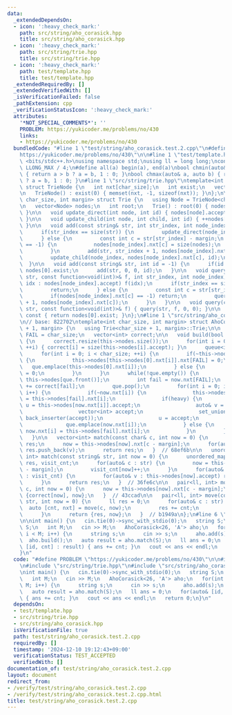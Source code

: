 ```yaml
---
data:
  _extendedDependsOn:
  - icon: ':heavy_check_mark:'
    path: src/string/aho_corasick.hpp
    title: src/string/aho_corasick.hpp
  - icon: ':heavy_check_mark:'
    path: src/string/trie.hpp
    title: src/string/trie.hpp
  - icon: ':heavy_check_mark:'
    path: test/template.hpp
    title: test/template.hpp
  _extendedRequiredBy: []
  _extendedVerifiedWith: []
  _isVerificationFailed: false
  _pathExtension: cpp
  _verificationStatusIcon: ':heavy_check_mark:'
  attributes:
    '*NOT_SPECIAL_COMMENTS*': ''
    PROBLEM: https://yukicoder.me/problems/no/430
    links:
    - https://yukicoder.me/problems/no/430
  bundledCode: "#line 1 \"test/string/aho_corasick.test.2.cpp\"\n#define PROBLEM \"\
    https://yukicoder.me/problems/no/430\"\n\n#line 1 \"test/template.hpp\"\n#include\
    \ <bits/stdc++.h>\nusing namespace std;\nusing ll = long long;\nconst ll INF =\
    \ LLONG_MAX / 4;\n#define all(a) begin(a), end(a)\nbool chmin(auto& a, auto b)\
    \ { return a > b ? a = b, 1 : 0; }\nbool chmax(auto& a, auto b) { return a < b\
    \ ? a = b, 1 : 0; }\n#line 1 \"src/string/trie.hpp\"\ntemplate<int char_size>\
    \ struct TrieNode {\n   int nxt[char_size];\n   int exist;\n   vector<int> accept;\n\
    \n   TrieNode() : exist(0) { memset(nxt, -1, sizeof(nxt)); }\n};\n\ntemplate<int\
    \ char_size, int margin> struct Trie {\n   using Node = TrieNode<char_size>;\n\
    \n   vector<Node> nodes;\n   int root;\n   Trie() : root(0) { nodes.push_back(Node());\
    \ }\n\n   void update_direct(int node, int id) { nodes[node].accept.push_back(id);\
    \ }\n\n   void update_child(int node, int child, int id) { ++nodes[node].exist;\
    \ }\n\n   void add(const string& str, int str_index, int node_index, int id) {\n\
    \      if(str_index == size(str)) {\n         update_direct(node_index, id);\n\
    \      } else {\n         const int c = str[str_index] - margin;\n         if(nodes[node_index].nxt[c]\
    \ == -1) {\n            nodes[node_index].nxt[c] = size(nodes);\n            nodes.push_back(Node());\n\
    \         }\n         add(str, str_index + 1, nodes[node_index].nxt[c], id);\n\
    \         update_child(node_index, nodes[node_index].nxt[c], id);\n      }\n \
    \  }\n\n   void add(const string& str, int id = -1) {\n      if(id == -1) id =\
    \ nodes[0].exist;\n      add(str, 0, 0, id);\n   }\n\n   void query(const string&\
    \ str, const function<void(int)>& f, int str_index, int node_index) {\n      for(auto&\
    \ idx : nodes[node_index].accept) f(idx);\n      if(str_index == size(str)) {\n\
    \         return;\n      } else {\n         const int c = str[str_index] - margin;\n\
    \         if(nodes[node_index].nxt[c] == -1) return;\n         query(str, f, str_index\
    \ + 1, nodes[node_index].nxt[c]);\n      }\n   }\n\n   void query(const string&\
    \ str, const function<void(int)>& f) { query(str, f, 0, 0); }\n\n   int count()\
    \ const { return nodes[0].exist; }\n};\n#line 1 \"src/string/aho_corasick.hpp\"\
    \n// base: 822702\ntemplate<int char_size, int margin> struct AhoCorasick : Trie<char_size\
    \ + 1, margin> {\n   using Trie<char_size + 1, margin>::Trie;\n\n   const int\
    \ FAIL = char_size;\n   vector<int> correct;\n\n   void build(bool heavy = true)\
    \ {\n      correct.resize(this->nodes.size());\n      for(int i = 0; i < size(this->nodes);\
    \ ++i) { correct[i] = size(this->nodes[i].accept); }\n      queue<int> que;\n\
    \      for(int i = 0; i < char_size; ++i) {\n         if(~this->nodes[0].nxt[i])\
    \ {\n            this->nodes[this->nodes[0].nxt[i]].nxt[FAIL] = 0;\n         \
    \   que.emplace(this->nodes[0].nxt[i]);\n         } else {\n            this->nodes[0].nxt[i]\
    \ = 0;\n         }\n      }\n      while(!que.empty()) {\n         auto& now =\
    \ this->nodes[que.front()];\n         int fail = now.nxt[FAIL];\n         correct[que.front()]\
    \ += correct[fail];\n         que.pop();\n         for(int i = 0; i < char_size;\
    \ i++) {\n            if(~now.nxt[i]) {\n               this->nodes[now.nxt[i]].nxt[FAIL]\
    \ = this->nodes[fail].nxt[i];\n               if(heavy) {\n                  auto&\
    \ u = this->nodes[now.nxt[i]].accept;\n                  auto& v = this->nodes[this->nodes[fail].nxt[i]].accept;\n\
    \                  vector<int> accept;\n                  set_union(all(u), all(v),\
    \ back_inserter(accept));\n                  u = accept;\n               }\n \
    \              que.emplace(now.nxt[i]);\n            } else {\n              \
    \ now.nxt[i] = this->nodes[fail].nxt[i];\n            }\n         }\n      }\n\
    \   }\n\n   vector<int> match(const char& c, int now = 0) {\n      vector<int>\
    \ res;\n      now = this->nodes[now].nxt[c - margin];\n      for(auto& v : this->nodes[now].accept)\
    \ res.push_back(v);\n      return res;\n   }  // 68ef6b\n\n   unordered_map<int,\
    \ int> match(const string& str, int now = 0) {\n      unordered_map<int, int>\
    \ res, visit_cnt;\n      for(auto& c : str) {\n         now = this->nodes[now].nxt[c\
    \ - margin];\n         visit_cnt[now]++;\n      }\n      for(auto& [now, cnt]\
    \ : visit_cnt) {\n         for(auto& v : this->nodes[now].accept) res[v] += cnt;\n\
    \      }\n      return res;\n   }  // 36fe6c\n\n   pair<ll, int> move(const char&\
    \ c, int now = 0) {\n      now = this->nodes[now].nxt[c - margin];\n      return\
    \ {correct[now], now};\n   }  // 43ccad\n\n   pair<ll, int> move(const string&\
    \ str, int now = 0) {\n      ll res = 0;\n      for(auto& c : str) {\n       \
    \  auto [cnt, nxt] = move(c, now);\n         res += cnt;\n         now = nxt;\n\
    \      }\n      return {res, now};\n   }  // b1949a\n};\n#line 6 \"test/string/aho_corasick.test.2.cpp\"\
    \n\nint main() {\n   cin.tie(0)->sync_with_stdio(0);\n   string S;\n   cin >>\
    \ S;\n   int M;\n   cin >> M;\n   AhoCorasick<26, 'A'> aho;\n   for(int i = 0;\
    \ i < M; i++) {\n      string s;\n      cin >> s;\n      aho.add(s);\n   }\n \
    \  aho.build();\n   auto result = aho.match(S);\n   ll ans = 0;\n   for(auto&\
    \ [id, cnt] : result) { ans += cnt; }\n   cout << ans << endl;\n   return 0;\n\
    }\n"
  code: "#define PROBLEM \"https://yukicoder.me/problems/no/430\"\n\n#include \"test/template.hpp\"\
    \n#include \"src/string/trie.hpp\"\n#include \"src/string/aho_corasick.hpp\"\n\
    \nint main() {\n   cin.tie(0)->sync_with_stdio(0);\n   string S;\n   cin >> S;\n\
    \   int M;\n   cin >> M;\n   AhoCorasick<26, 'A'> aho;\n   for(int i = 0; i <\
    \ M; i++) {\n      string s;\n      cin >> s;\n      aho.add(s);\n   }\n   aho.build();\n\
    \   auto result = aho.match(S);\n   ll ans = 0;\n   for(auto& [id, cnt] : result)\
    \ { ans += cnt; }\n   cout << ans << endl;\n   return 0;\n}\n"
  dependsOn:
  - test/template.hpp
  - src/string/trie.hpp
  - src/string/aho_corasick.hpp
  isVerificationFile: true
  path: test/string/aho_corasick.test.2.cpp
  requiredBy: []
  timestamp: '2024-12-10 19:12:43+09:00'
  verificationStatus: TEST_ACCEPTED
  verifiedWith: []
documentation_of: test/string/aho_corasick.test.2.cpp
layout: document
redirect_from:
- /verify/test/string/aho_corasick.test.2.cpp
- /verify/test/string/aho_corasick.test.2.cpp.html
title: test/string/aho_corasick.test.2.cpp
---
```

